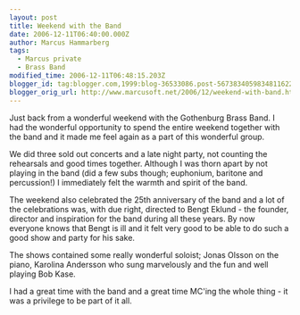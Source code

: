 ```yaml
---
layout: post
title: Weekend with the Band
date: 2006-12-11T06:40:00.000Z
author: Marcus Hammarberg
tags:
  - Marcus private
  - Brass Band
modified_time: 2006-12-11T06:48:15.203Z
blogger_id: tag:blogger.com,1999:blog-36533086.post-5673834059834811622
blogger_orig_url: http://www.marcusoft.net/2006/12/weekend-with-band.html
---
```


Just back from a wonderful weekend with the Gothenburg Brass Band. I had the wonderful opportunity to spend the entire weekend together with the band and it made me feel again as a part of this wonderful group.

We did three sold out concerts and a late night party, not counting the rehearsals and good times together. Although I was thorn apart by not playing in the band (did a few subs though; euphonium, baritone and percussion!) I immediately felt the warmth and spirit of the band.

The weekend also celebrated the 25th anniversary of the band and a lot of the celebrations was, with due right, directed to Bengt Eklund - the founder, director and inspiration for the band during all these years. By now everyone knows that Bengt is ill and it felt very good to be able to do such a good show and party for his sake.

The shows contained some really wonderful soloist; Jonas Olsson on the piano, Karolina Andersson who sung marvelously and the fun and well playing Bob Kase.

I had a great time with the band and a great time MC'ing the whole thing - it was a privilege to be part of it all.
